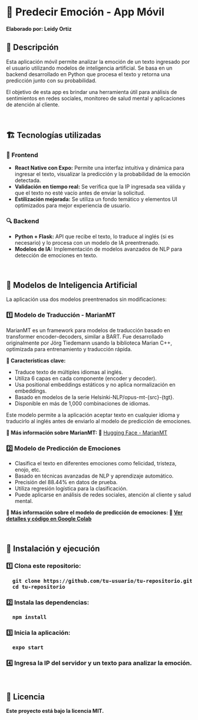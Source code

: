 <h1>📱 Predecir Emoción - App Móvil</h1>

<h4>Elaborado por: Leidy Ortiz</h4>

<h2>📖 Descripción</h2>

<p>Esta aplicación móvil permite analizar la emoción de un texto ingresado por el usuario utilizando modelos de inteligencia artificial. Se basa en un backend desarrollado en Python que procesa el texto y retorna una predicción junto con su probabilidad.</p>

<p>El objetivo de esta app es brindar una herramienta útil para análisis de sentimientos en redes sociales, monitoreo de salud mental y aplicaciones de atención al cliente.</p>

<br>

<h2>🏗️ Tecnologías utilizadas</h2>

<h3>📌 Frontend</h3>

<ul>
  <li><b>React Native con Expo:</b> Permite una interfaz intuitiva y dinámica para ingresar el texto, visualizar la predicción y la probabilidad de la emoción detectada.</li>
  <li><b>Validación en tiempo real:</b> Se verifica que la IP ingresada sea válida y que el texto no esté vacío antes de enviar la solicitud.</li>
  <li><b>Estilización mejorada:</b> Se utiliza un fondo temático y elementos UI optimizados para mejor experiencia de usuario.</li>
</ul>

<h3>🔍 Backend</h3>

<ul>
  <li><b>Python + Flask:</b> API que recibe el texto, lo traduce al inglés (si es necesario) y lo procesa con un modelo de IA preentrenado.</li>
  <li><b>Modelos de IA:</b> Implementación de modelos avanzados de NLP para detección de emociones en texto.</li>
</ul>

<br>

<h2>🤖 Modelos de Inteligencia Artificial</h2>

<p>La aplicación usa dos modelos preentrenados sin modificaciones:</p>

<h3>1️⃣ Modelo de Traducción - MarianMT</h3>

<p>MarianMT es un framework para modelos de traducción basado en transformer encoder-decoders, similar a BART. Fue desarrollado originalmente por Jörg Tiedemann usando la biblioteca Marian C++, optimizada para entrenamiento y traducción rápida.</p>

<p><b>🔹 Características clave:</b></p>

<ul>
  <li>Traduce texto de múltiples idiomas al inglés.</li>
  <li>Utiliza 6 capas en cada componente (encoder y decoder).</li>
  <li>Usa positional embeddings estáticos y no aplica normalización en embeddings.</li>
  <li>Basado en modelos de la serie Helsinki-NLP/opus-mt-{src}-{tgt}.</li>
  <li>Disponible en más de 1,000 combinaciones de idiomas.</li>
</ul>

<p>Este modelo permite a la aplicación aceptar texto en cualquier idioma y traducirlo al inglés antes de enviarlo al modelo de predicción de emociones.</p>

<b>📌 Más información sobre MarianMT:</b> 
🔗 <a href="https://huggingface.co/docs/transformers/model_doc/marian">Hugging Face - MarianMT</a>

<h3>2️⃣ Modelo de Predicción de Emociones</h3>

<ul>
  <li>Clasifica el texto en diferentes emociones como felicidad, tristeza, enojo, etc.</li>
  <li>Basado en técnicas avanzadas de NLP y aprendizaje automático.</li>
  <li>Precisión del 88.44% en datos de prueba.</li>
  <li>Utiliza regresión logística para la clasificación.</li>
  <li>Puede aplicarse en análisis de redes sociales, atención al cliente y salud mental.</li>
</ul>

<b>📌 Más información sobre el modelo de predicción de emociones:<b>
🔗 <a href="https://www.kaggle.com/models/angelchaudhary/texts-emotions-prediction-model?select=emotions-prediction-model-notebook.ipynb">Ver detalles y código en Google Colab</a>

<br>

<h2>🚀 Instalación y ejecución</h2>

<h3>1️⃣ Clona este repositorio:</h3>

<pre>
  git clone https://github.com/tu-usuario/tu-repositorio.git
  cd tu-repositorio
</pre>

<h3>2️⃣ Instala las dependencias:</h3>

<pre>
  npm install
</pre>

<h3>3️⃣ Inicia la aplicación:</h3>

<pre>
  expo start
</pre>

<h3>4️⃣ Ingresa la IP del servidor y un texto para analizar la emoción.</h3>

<br>

<h2>📄 Licencia</h2>

<p>Este proyecto está bajo la licencia MIT.</p>
